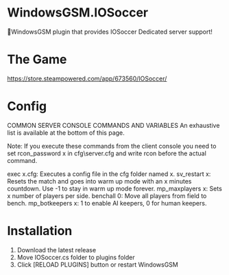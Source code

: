 # WindowsGSM.IOSoccer
🧩WindowsGSM plugin that provides IOSoccer Dedicated server support!


# The Game
https://store.steampowered.com/app/673560/IOSoccer/

# Config
COMMON SERVER CONSOLE COMMANDS AND VARIABLES
An exhaustive list is available at the bottom of this page.

Note: If you execute these commands from the client console you need to set rcon_password x in cfg\server.cfg and write rcon before the actual command.

exec x.cfg: Executes a config file in the cfg folder named x.
sv_restart x: Resets the match and goes into warm up mode with an x minutes countdown. Use -1 to stay in warm up mode forever.
mp_maxplayers x: Sets x number of players per side.
benchall 0: Move all players from field to bench.
mp_botkeepers x: 1 to enable AI keepers, 0 for human keepers.

# Installation
1. Download the latest release
2. Move IOSoccer.cs folder to plugins folder
3. Click [RELOAD PLUGINS] button or restart WindowsGSM
